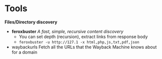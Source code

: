 # Tools

**Files/Directory discovery**
- **feroxbuster** *A fast, simple, recursive content discovery*
  - You can set depth (recursion), extract links from response body
  - `feroxbuster -u http://127.1 -x html,php,js,txt,pdf,json`
- waybackurls Fetch all the URLs that the Wayback Machine knows about for a domain
  
